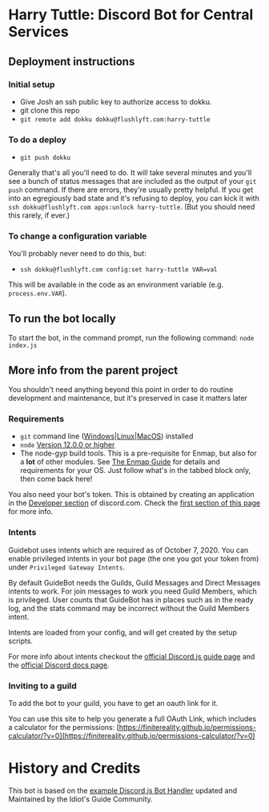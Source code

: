 # Harry Tuttle: Discord Bot for Central Services

## Deployment instructions

### Initial setup

- Give Josh an ssh public key to authorize access to dokku.
- git clone this repo
- `git remote add dokku dokku@flushlyft.com:harry-tuttle`

### To do a deploy

- `git push dokku`

Generally that's all you'll need to do.
It will take several minutes
and you'll see a bunch of status messages
that are included as the output of your `git push` command.
If there are errors, they're usually pretty helpful.
If you get into an egregiously bad state and it's refusing to deploy,
you can kick it with `ssh dokku@flushlyft.com apps:unlock harry-tuttle`.
(But you should need this rarely, if ever.)

### To change a configuration variable

You'll probably never need to do this, but:

- `ssh dokku@flushlyft.com config:set harry-tuttle VAR=val`

This will be available in the code as an environment variable (e.g. `process.env.VAR`).

## To run the bot locally

To start the bot, in the command prompt, run the following command:
`node index.js`

## More info from the parent project

You shouldn't need anything beyond this point in order to do routine development and maintenance, but it's preserved in case it matters later

### Requirements

- `git` command line ([Windows](https://git-scm.com/download/win)|[Linux](https://git-scm.com/book/en/v2/Getting-Started-Installing-Git)|[MacOS](https://git-scm.com/download/mac)) installed
- `node` [Version 12.0.0 or higher](https://nodejs.org)
- The node-gyp build tools. This is a pre-requisite for Enmap, but also for a **lot** of other modules. See [The Enmap Guide](https://enmap.evie.codes/install#pre-requisites) for details and requirements for your OS. Just follow what's in the tabbed block only, then come back here!

You also need your bot's token. This is obtained by creating an application in
the [Developer section](https://discord.com/developers) of discord.com. Check the [first section of this page](https://anidiots.guide/getting-started/the-long-version.html) 
for more info.

### Intents

Guidebot uses intents which are required as of October 7, 2020. 
You can enable privileged intents in your bot page 
(the one you got your token from) under `Privileged Gateway Intents`.

By default GuideBot needs the Guilds, Guild Messages and Direct Messages intents to work.
For join messages to work you need Guild Members, which is privileged.
User counts that GuideBot has in places such as in the ready log, and the stats 
command may be incorrect without the Guild Members intent.

Intents are loaded from your config, and will get created by the setup scripts.

For more info about intents checkout the [official Discord.js guide page](https://discordjs.guide/popular-topics/intents.html) and the [official Discord docs page](https://discord.com/developers/docs/topics/gateway#gateway-intents).

### Inviting to a guild

To add the bot to your guild, you have to get an oauth link for it. 

You can use this site to help you generate a full OAuth Link, which includes a calculator for the permissions:
[https://finitereality.github.io/permissions-calculator/?v=0](https://finitereality.github.io/permissions-calculator/?v=0)

# History and Credits

This bot is based on the [example Discord.js Bot Handler](https://github.com/AnIdiotsGuide/guidebot) updated and Maintained by the Idiot's Guide Community.

